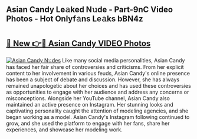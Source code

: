 ## Asian Candy Le𝚊ked N𝚞de - Part-9nC Video Photos - Hot Onlyf𝚊ns Le𝚊ks bBN4z

# <h2><a href="http://ac51157.deff.icu/?id=Asian+Candy">🔗 New 👉🔴 Asian Candy VIDEO Photos</a></h2>

[![Asian Candy N𝚞des](https://i.imgur.com/rIISA9y.gif)](http://ac51157.deff.icu/?id=Asian+Candy)
Like many social media personalities, Asian Candy has faced her fair share of controversies and criticisms. From her explicit content to her involvement in various feuds, Asian Candy's online presence has been a subject of debate and discussion. However, she has always remained unapologetic about her choices and has used these controversies as opportunities to engage with her audience and address any concerns or misconceptions. Alongside her YouTube channel, Asian Candy also maintained an active presence on Instagram. Her stunning looks and captivating personality caught the attention of modeling agencies, and she began working as a model. Asian Candy's Instagram following continued to grow, and she used the platform to engage with her fans, share her experiences, and showcase her modeling work.
